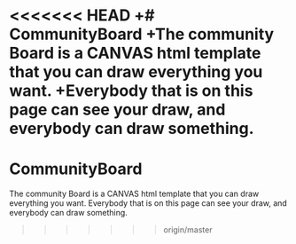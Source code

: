 <<<<<<< HEAD
+# CommunityBoard
 +The community Board is a CANVAS html template that you can draw everything you want. 
 +Everybody that is on this page can see your draw, and everybody can draw something.
=======
# CommunityBoard
The community Board is a CANVAS html template that you can draw everything you want. 
Everybody that is on this page can see your draw, and everybody can draw something.
>>>>>>> origin/master
